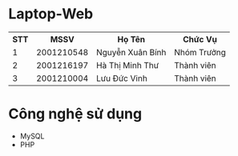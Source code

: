 # Laptop-Web

<div>
  <table>
    <tr> 
      <th>STT</th>
       <th>MSSV</th>
       <th>Họ Tên</th>
       <th>Chức Vụ</th>
    </tr>
    <tr>
      <td>1</td>
      <td>2001210548</td>
      <td>Nguyễn Xuân Bính</td>
      <td>Nhóm Trưởng</td>
    </tr>
     <tr>
      <td>2</td>
      <td>2001216197</td>
      <td>Hà Thị Minh Thư</td>
      <td>Thành viên</td>
    </tr> 
    <tr>
      <td>3</td>
      <td>2001210004</td>
      <td>Lưu Đức Vinh</td>
      <td>Thành viên</td>
    </tr>
  </table>
</div>


# Công nghệ sử dụng
<nav>
  <ul>
    <li>MySQL</li>
    <li>PHP</li>
  </ul>
</nav>
